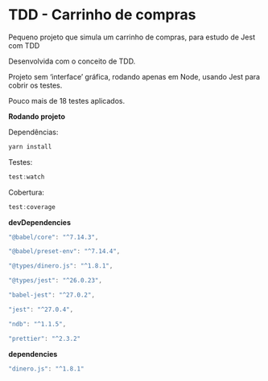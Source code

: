# TDD - Carrinho de compras

Pequeno projeto que simula um carrinho de compras, para estudo de Jest com TDD

Desenvolvida com o conceito de TDD.

Projeto sem ‘interface’ gráfica, rodando apenas em Node, usando Jest para cobrir os testes.

Pouco mais de 18 testes aplicados.

**Rodando projeto**

Dependências:

```jsx
yarn install
```

Testes:

```jsx
test:watch
```

Cobertura:

```jsx
test:coverage
```

**devDependencies**

```jsx
"@babel/core": "^7.14.3",

"@babel/preset-env": "^7.14.4",

"@types/dinero.js": "^1.8.1",

"@types/jest": "^26.0.23",

"babel-jest": "^27.0.2",

"jest": "^27.0.4",

"ndb": "^1.1.5",

"prettier": "^2.3.2"
```

**dependencies**

```jsx
"dinero.js": "^1.8.1"
```
